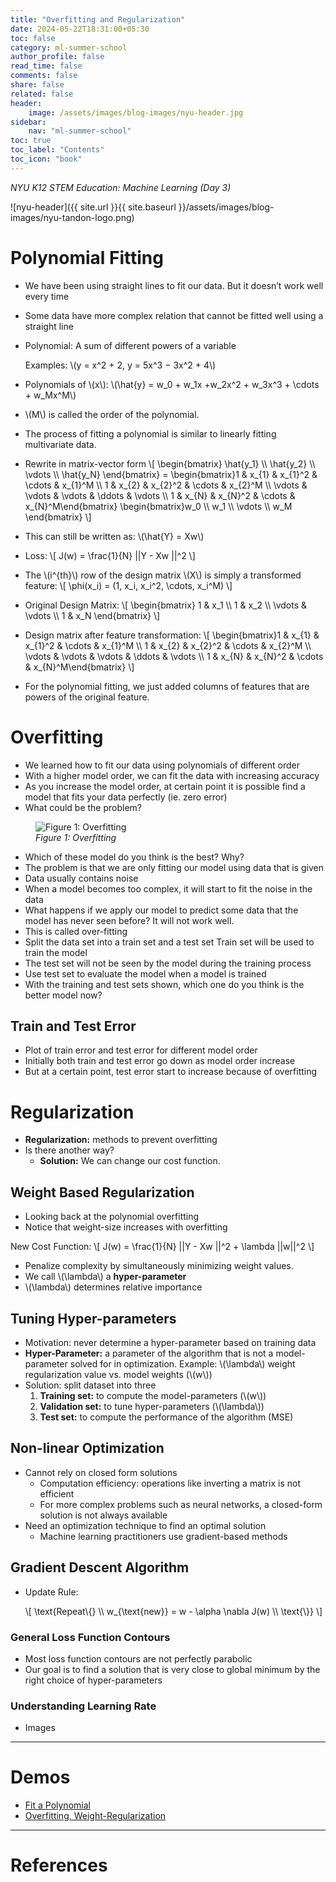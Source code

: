 ```yaml
---
title: "Overfitting and Regularization"
date: 2024-05-22T18:31:00+05:30
toc: false
category: ml-summer-school
author_profile: false
read_time: false
comments: false
share: false
related: false
header:
    image: /assets/images/blog-images/nyu-header.jpg
sidebar:
    nav: "ml-summer-school"
toc: true
toc_label: "Contents"
toc_icon: "book"
---
```

*NYU K12 STEM Education: Machine Learning (Day 3)*

![nyu-header]({{ site.url }}{{ site.baseurl }}/assets/images/blog-images/nyu-tandon-logo.png)

# Polynomial Fitting
- We have been using straight lines to fit our data. But it doesn’t work well every time
- Some data have more complex relation that cannot be fitted well using a straight line
- Polynomial: A sum of different powers of a variable
    
    Examples: \\(y = x^2 + 2, y = 5x^3 − 3x^2 + 4\\)
- Polynomials of \\(x\\): \\(\hat{y} = w_0 + w_1x +w_2x^2 + w_3x^3 + \cdots + w_Mx^M\\)
- \\(M\\) is called the order of the polynomial.
- The process of fitting a polynomial is similar to linearly fitting multivariate data.
- Rewrite in matrix-vector form
    \\[
        \begin{bmatrix} \hat{y_1} \\\ \hat{y_2} \\\ \vdots \\\ \hat{y_N} \end{bmatrix} = \begin{bmatrix}1 & x_{1} & x_{1}^2 & \cdots & x_{1}^M \\\ 1 & x_{2} & x_{2}^2 & \cdots & x_{2}^M \\\ \vdots & \vdots & \vdots & \ddots & \vdots \\\ 1 & x_{N} & x_{N}^2 & \cdots & x_{N}^M\end{bmatrix} \begin{bmatrix}w_0 \\\ w_1 \\\ \vdots \\\ w_M \end{bmatrix}
    \\]
- This can still be written as: \\(\hat{Y} = Xw\\)
- Loss:
    \\[
        J(w) = \frac{1}{N} \|\|Y - Xw \|\|^2
    \\]
- The \\(i^{th}\\) row of the design matrix \\(X\\) is simply a transformed feature:
    \\[
        \phi(x_i) = (1, x_i, x_i^2, \cdots, x_i^M)
    \\]
- Original Design Matrix:
    \\[
        \begin{bmatrix} 1 & x_1 \\\ 1 & x_2 \\\ \vdots & \vdots \\\ 1 & x_N \end{bmatrix}
    \\]
- Design matrix after feature transformation:
    \\[
        \begin{bmatrix}1 & x_{1} & x_{1}^2 & \cdots & x_{1}^M \\\ 1 & x_{2} & x_{2}^2 & \cdots & x_{2}^M \\\ \vdots & \vdots & \vdots & \ddots & \vdots \\\ 1 & x_{N} & x_{N}^2 & \cdots & x_{N}^M\end{bmatrix}
    \\]
- For the polynomial fitting, we just added columns of features that are powers of the original feature.

<!-- ## Linear Regression
- Model:
    \\[
        \hat{y} = w^T \phi(x)
    \\]
- Loss:
    \\[
        J(w) = \frac{1}{N} \|\| Y - Xw \|\|^2
    \\]
- Find \\(w\\) that minimizes \\(J(w)\\) -->

# Overfitting
- We learned how to fit our data using polynomials of different order
- With a higher model order, we can fit the data with increasing accuracy
- As you increase the model order, at certain point it is possible find a model that fits your data perfectly (ie. zero error)
- What could be the problem?

<figure>
<img src="{{ site.url }}{{ site.baseurl }}/assets/images/ml-summer-school/day-3/overfitting.png" 
alt="Figure 1: Overfitting">
<figcaption><em>Figure 1: Overfitting</em></figcaption>
</figure>

- Which of these model do you think is the best? Why?
- The problem is that we are only fitting our model using data that is given
- Data usually contains noise
- When a model becomes too complex, it will start to fit the noise in the data
- What happens if we apply our model to predict some data that the model has never seen before? It will not work well. 
- This is called over-fitting
- Split the data set into a train set and a test set Train set will be used to train the model
- The test set will not be seen by the model during the training process
- Use test set to evaluate the model when a model is trained
- With the training and test sets shown, which one do you think is the better model now?

## Train and Test Error
- Plot of train error and test error for different model order
- Initially both train and test error go down as model order increase
- But at a certain point, test error start to increase because of overfitting

# Regularization
- **Regularization:** methods to prevent overfitting
- Is there another way?
    - **Solution:** We can change our cost function.

## Weight Based Regularization
- Looking back at the polynomial overfitting
- Notice that weight-size increases with overfitting

New Cost Function:
\\[
    J(w) = \frac{1}{N} \|\|Y - Xw \|\|^2 + \lambda \|\|w\|\|^2
\\]

- Penalize complexity by simultaneously minimizing weight values.
- We call \\(\lambda\\) a **hyper-parameter**
- \\(\lambda\\) determines relative importance

## Tuning Hyper-parameters
- Motivation: never determine a hyper-parameter based on training data
- **Hyper-Parameter:** a parameter of the algorithm that is not a model-parameter solved for in optimization.
    Example: \\(\lambda\\) weight regularization value vs. model weights (\\(w\\))
- Solution: split dataset into three
    1. **Training set:** to compute the model-parameters (\\(w\\)) 
    2. **Validation set:** to tune hyper-parameters (\\(\lambda\\))
    3. **Test set:** to compute the performance of the algorithm (MSE)

## Non-linear Optimization
- Cannot rely on closed form solutions
    - Computation efficiency: operations like inverting a matrix is not efficient
    - For more complex problems such as neural networks, a closed-form solution is not always available
- Need an optimization technique to find an optimal solution 
    - Machine learning practitioners use gradient-based methods

## Gradient Descent Algorithm
- Update Rule:

    \\[
        \text{Repeat\\{} \\\ w_{\text{new}} = w - \alpha \nabla J(w) \\\ \text{\\}}
    \\]

### General Loss Function Contours
- Most loss function contours are not perfectly parabolic 
- Our goal is to find a solution that is very close to global minimum by the right choice of hyper-parameters

### Understanding Learning Rate
- Images

---

# Demos
- [Fit a Polynomial](https://github.com/rugvedmhatre/NYU-ML-2024-Session-1/blob/main/day3/demo_fit_polynomial.ipynb)
- [Overfitting, Weight-Regularization](https://github.com/rugvedmhatre/NYU-ML-2024-Session-1/blob/main/day3/demo_overfitting_regularization.ipynb)

---

# References